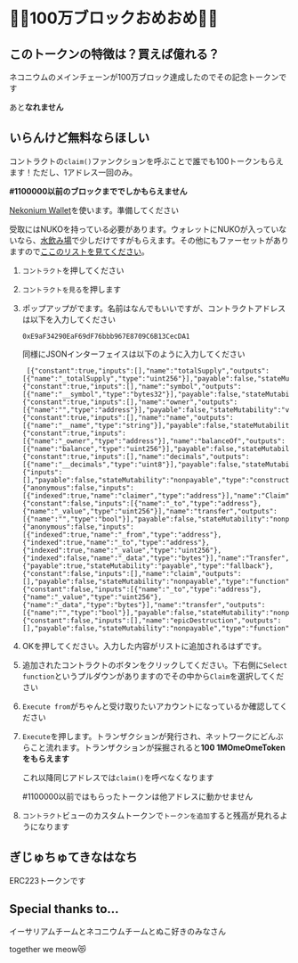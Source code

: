 # 👏👏100万ブロックおめおめ👏👏
## このトークンの特徴は？買えば億れる？

ネコニウムのメインチェーンが100万ブロック達成したのでその記念トークンです

あと**なれません**

## いらんけど無料ならほしい

コントラクトの`claim()`ファンクションを呼ぶことで誰でも100トークンもらえます！ただし、1アドレス一回のみ。

**#1100000以前のブロックまででしかもらえません**

[Nekonium Wallet](https://github.com/nekonium/mist/releases)を使います。準備してください

受取にはNUKOを持っている必要があります。ウォレットにNUKOが入っていないなら、[水飲み場](https://faucet.nekonium.net/)で少しだけですがもらえます。その他にもファーセットがありますので[ここのリストを見てください](https://nekonium.github.io/)。

1. `コントラクト`を押してください
2. `コントラクトを見る`を押します
3. ポップアップがでます。名前はなんでもいいですが、コントラクトアドレスは以下を入力してください
   ```
   0xE9aF34290EaF69dF76bbb967E8709C6B13CecDA1
   ```
   同様にJSONインターフェイスは以下のように入力してください
   ```
    [{"constant":true,"inputs":[],"name":"totalSupply","outputs":[{"name":"_totalSupply","type":"uint256"}],"payable":false,"stateMutability":"view","type":"function"},{"constant":true,"inputs":[],"name":"symbol","outputs":[{"name":"__symbol","type":"bytes32"}],"payable":false,"stateMutability":"pure","type":"function"},{"constant":true,"inputs":[],"name":"owner","outputs":[{"name":"","type":"address"}],"payable":false,"stateMutability":"view","type":"function"},{"constant":true,"inputs":[],"name":"name","outputs":[{"name":"__name","type":"string"}],"payable":false,"stateMutability":"pure","type":"function"},{"constant":true,"inputs":[{"name":"_owner","type":"address"}],"name":"balanceOf","outputs":[{"name":"balance","type":"uint256"}],"payable":false,"stateMutability":"view","type":"function"},{"constant":true,"inputs":[],"name":"decimals","outputs":[{"name":"__decimals","type":"uint8"}],"payable":false,"stateMutability":"pure","type":"function"},{"inputs":[],"payable":false,"stateMutability":"nonpayable","type":"constructor"},{"anonymous":false,"inputs":[{"indexed":true,"name":"claimer","type":"address"}],"name":"Claim","type":"event"},{"constant":false,"inputs":[{"name":"_to","type":"address"},{"name":"_value","type":"uint256"}],"name":"transfer","outputs":[{"name":"","type":"bool"}],"payable":false,"stateMutability":"nonpayable","type":"function"},{"anonymous":false,"inputs":[{"indexed":true,"name":"_from","type":"address"},{"indexed":true,"name":"_to","type":"address"},{"indexed":true,"name":"_value","type":"uint256"},{"indexed":false,"name":"_data","type":"bytes"}],"name":"Transfer","type":"event"},{"payable":true,"stateMutability":"payable","type":"fallback"},{"constant":false,"inputs":[],"name":"claim","outputs":[],"payable":false,"stateMutability":"nonpayable","type":"function"},{"constant":false,"inputs":[{"name":"_to","type":"address"},{"name":"_value","type":"uint256"},{"name":"_data","type":"bytes"}],"name":"transfer","outputs":[{"name":"","type":"bool"}],"payable":false,"stateMutability":"nonpayable","type":"function"},{"constant":false,"inputs":[],"name":"epicDestruction","outputs":[],"payable":false,"stateMutability":"nonpayable","type":"function"}]
    ```
4. OKを押してください。入力した内容がリストに追加されるはずです。
5. 追加されたコントラクトのボタンをクリックしてください。下右側に`Select function`というプルダウンがありますのでその中から`Claim`を選択してください
6. `Execute from`がちゃんと受け取りたいアカウントになっているか確認してください
7. `Execute`を押します。トランザクションが発行され、ネットワークにどんぶらこと流れます。トランザクションが採掘されると**100 1MOmeOmeTokenをもらえます**
   
   これ以降同じアドレスでは`claim()`を呼べなくなります
   
   \#1100000以前ではもらったトークンは他アドレスに動かせません
   
8. `コントラクト`ビューのカスタムトークンで`トークンを追加`すると残高が見れるようになります

## ぎじゅちゅてきなはなち

ERC223トークンです

## Special thanks to...
イーサリアムチームとネコニウムチームとぬこ好きのみなさん

together we meow😻